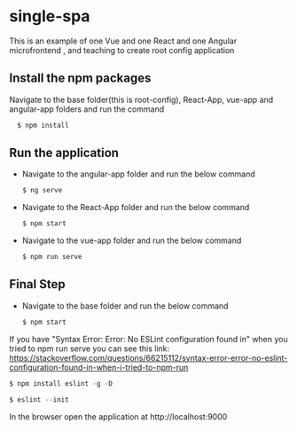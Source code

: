 # single-spa
This is an example of one Vue and one React and one Angular microfrontend , and teaching to create root config application

## Install the npm packages
Navigate to the base folder(this is root-config), React-App, vue-app and angular-app folders and run the command
```js
  $ npm install
```
  
## Run the application
- Navigate to the angular-app folder and run the below command
  ```js
  $ ng serve
  ```
- Navigate to the React-App folder and run the below command
  ```js
  $ npm start
  ```
- Navigate to the vue-app folder and run the below command
  ```js
  $ npm run serve
  ```

## Final Step
- Navigate to the base folder and run the below command
  ```js
  $ npm start
  ```
If you have "Syntax Error: Error: No ESLint configuration found in" when you tried to npm run serve
you can see this link:
https://stackoverflow.com/questions/66215112/syntax-error-error-no-eslint-configuration-found-in-when-i-tried-to-npm-run

```js
$ npm install eslint -g -D
```
```js
$ eslint --init
```


In the browser open the application at http://localhost:9000

